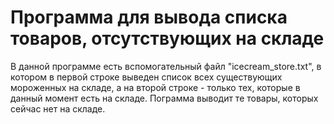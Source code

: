 # Программа для вывода списка товаров, отсутствующих на складе
В данной программе есть вспомогательный файл "icecream_store.txt", в котором в первой строке выведен список всех существующих мороженных на складе,
а на второй строке - только тех, которые в данный момент есть на складе. Пограмма выводит те товары, которых сейчас нет на складе.

